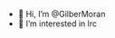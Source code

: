 - 👋 Hi, I’m @GilberMoran
- 👀 I’m interested in lrc

<!---
GilberMoran/GilberMoran is a ✨ special ✨ repository because its `README.md` (this file) appears on your GitHub profile.
You can click the Preview link to take a look at your changes.
--->
